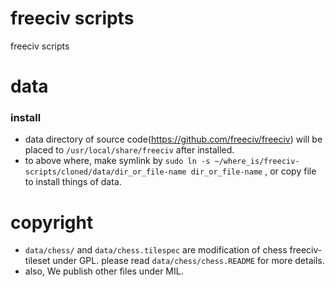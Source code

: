 # freeciv scripts

freeciv scripts



# data

### install
- data directory of source code(https://github.com/freeciv/freeciv) will be placed to `/usr/local/share/freeciv` after installed.
- to above where, make symlink by `sudo ln -s ~/where_is/freeciv-scripts/cloned/data/dir_or_file-name dir_or_file-name` , or copy file to install things of data.


# copyright
- `data/chess/` and `data/chess.tilespec` are modification of chess freeciv-tileset under GPL. please read `data/chess/chess.README` for more details.
- also, We publish other files under MIL.

    
